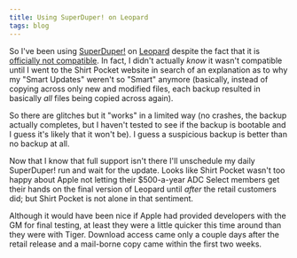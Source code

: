 ```yaml
---
title: Using SuperDuper! on Leopard
tags: blog
---
```


So I've been using [SuperDuper!](http://www.wincent.com/knowledge-base/SuperDuper!) on [Leopard](http://www.wincent.com/knowledge-base/Leopard) despite the fact that it is [officially not compatible](http://www.shirt-pocket.com/SuperDuper/SuperDuperDescription.html). In fact, I didn't actually _know_ it wasn't compatible until I went to the Shirt Pocket website in search of an explanation as to why my "Smart Updates" weren't so "Smart" anymore (basically, instead of copying across only new and modified files, each backup resulted in basically _all_ files being copied across again).

So there are glitches but it "works" in a limited way (no crashes, the backup actually completes, but I haven't tested to see if the backup is bootable and I guess it's likely that it won't be). I guess a suspicious backup is better than no backup at all.

Now that I know that full support isn't there I'll unschedule my daily SuperDuper! run and wait for the update. Looks like Shirt Pocket wasn't too happy about Apple not letting their \$500-a-year ADC Select members get their hands on the final version of Leopard until _after_ the retail customers did; but Shirt Pocket is not alone in that sentiment.

Although it would have been nice if Apple had provided developers with the GM for final testing, at least they were a little quicker this time around than they were with Tiger. Download access came only a couple days after the retail release and a mail-borne copy came within the first two weeks.
